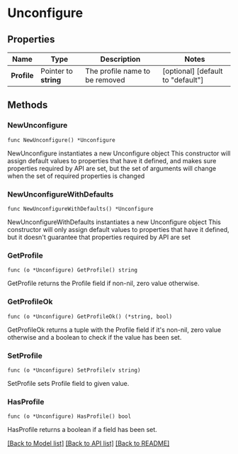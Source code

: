 # Unconfigure

## Properties

Name | Type | Description | Notes
------------ | ------------- | ------------- | -------------
**Profile** | Pointer to **string** | The profile name to be removed | [optional] [default to "default"]

## Methods

### NewUnconfigure

`func NewUnconfigure() *Unconfigure`

NewUnconfigure instantiates a new Unconfigure object
This constructor will assign default values to properties that have it defined,
and makes sure properties required by API are set, but the set of arguments
will change when the set of required properties is changed

### NewUnconfigureWithDefaults

`func NewUnconfigureWithDefaults() *Unconfigure`

NewUnconfigureWithDefaults instantiates a new Unconfigure object
This constructor will only assign default values to properties that have it defined,
but it doesn't guarantee that properties required by API are set

### GetProfile

`func (o *Unconfigure) GetProfile() string`

GetProfile returns the Profile field if non-nil, zero value otherwise.

### GetProfileOk

`func (o *Unconfigure) GetProfileOk() (*string, bool)`

GetProfileOk returns a tuple with the Profile field if it's non-nil, zero value otherwise
and a boolean to check if the value has been set.

### SetProfile

`func (o *Unconfigure) SetProfile(v string)`

SetProfile sets Profile field to given value.

### HasProfile

`func (o *Unconfigure) HasProfile() bool`

HasProfile returns a boolean if a field has been set.


[[Back to Model list]](../README.md#documentation-for-models) [[Back to API list]](../README.md#documentation-for-api-endpoints) [[Back to README]](../README.md)


